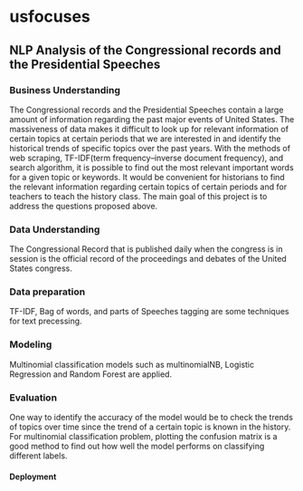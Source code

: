 # usfocuses
## NLP Analysis of the Congressional records and the Presidential Speeches

### Business Understanding

The Congressional records and the Presidential Speeches contain a large amount of information regarding the past major events of United States.   The massiveness of data makes it difficult to look up for relevant information of certain topics at certain periods that we are interested in and identify the historical trends of specific topics over the past years.  With the methods of web scraping, TF-IDF(term frequency–inverse document frequency), and search algorithm,  it is possible to find out the most relevant important words for a given topic or keywords. It would be convenient for historians to find the relevant information regarding certain topics of certain periods and for teachers to teach the history class. The main goal of this project is to address the questions proposed above.



### Data Understanding
The Congressional Record that is published daily when the congress is in session is the official record of the proceedings and debates of the United States congress.

### Data preparation
TF-IDF, Bag of words, and parts of Speeches tagging are some techniques for text precessing.

### Modeling
Multinomial classification models such as multinomialNB, Logistic Regression and Random Forest are applied.

### Evaluation
One way to identify the accuracy of the model would be to check the trends of topics over time since the trend of a certain topic is known in the history.
For multinomial classification problem, plotting the confusion matrix is a good method to find out how well the model performs on classifying different labels.

#### Deployment 

